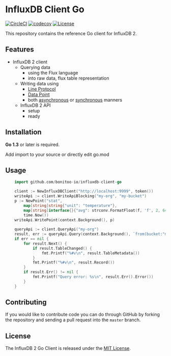 # InfluxDB Client Go

[![CircleCI](https://circleci.com/gh/bonitoo-io/influxdb-client-go.svg?style=svg)](https://circleci.com/gh/bonitoo-io/influxdb-client-go)
[![codecov](https://codecov.io/gh/bonitoo-io/influxdb-client-go/branch/master/graph/badge.svg)](https://codecov.io/gh/bonitoo-io/influxdb-client-go)
[![License](https://img.shields.io/github/license/bonitoo-io/influxdb-client-go.svg)](https://github.com/bonitoo-io/influxdb-client-go/blob/master/LICENSE)

This repository contains the reference Go client for InfluxDB 2.

## Features

- InfluxDB 2 client
    - Querying data 
        - using the Flux language
        - into raw data, flux table representation
    - Writing data using
        - [Line Protocol](https://docs.influxdata.com/influxdb/v1.6/write_protocols/line_protocol_tutorial/) 
        - [Data Point](https://github.com/bonitoo-io/influxdb-client-go/blob/master/point.go)
        - both [asynchronous](https://github.com/bonitoo-io/influxdb-client-go/blob/master/write.go) or [synchronous](https://github.com/bonitoo-io/influxdb-client-go/blob/master/writeApiBlocking.go) manners
    - InfluxDB 2 API
        - setup
        - ready
     
## Installation
**Go 1.3** or later is required.

Add import to your source or directly edit go.mod

## Usage
```go
    import github.com/bonitoo-io/influxdb-client-go
```

```go
    client := NewInfluxDBClient("http://localhost:9999", token())
    writeApi := client.WriteApiBlocking("my-org", "my-bucket")
    p := NewPoint("stat",
        map[string]string{"unit": "temperature"},
        map[string]interface{}{"avg": strconv.FormatFloat(f, 'f', 2, 64), "max": 45},
    	time.Now())
    writeApi.WritePoint(context.Background(), p)
    
    queryApi := client.QueryApi("my-org")
    result, err := queryApi.Query(context.Background(), `from(bucket:"my-bucket")|> range(start: -24h) |> filter(fn: (r) => r._measurement == "stat")`)
    if err == nil {
        for result.Next() {
            if result.TableChanged() {
                fmt.Printf("%#v\n", result.TableMetadata())
            }
            fmt.Printf("%#v\n", result.Record())
        }
        if result.Err() != nil {
            fmt.Printf("Query error: %s\n", result.Err().Error())
        }
    }
```

## Contributing

If you would like to contribute code you can do through GitHub by forking the repository and sending a pull request into the `master` branch.

## License

The InfluxDB 2 Go Client is released under the [MIT License](https://opensource.org/licenses/MIT).






